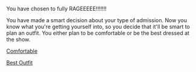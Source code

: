 You have chosen to fully RAGEEEEE!!!!!!!

You have made a smart decision about your type of admission.  Now you know what you're getting yourself into, so you decide that it'll be smart to plan an outfit.  You either plan to be comfortable or be the best dressed at the show.

[Comfortable](comfortable.md)

[Best Outfit](best-outfit.md)